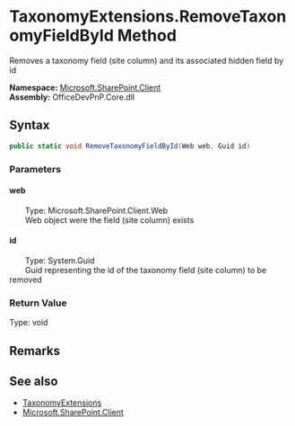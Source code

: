 # TaxonomyExtensions.RemoveTaxonomyFieldById Method  
 Removes a taxonomy field (site column) and its associated hidden field by id   

**Namespace:** [Microsoft.SharePoint.Client](Microsoft.SharePoint.Client.md)  
**Assembly:** OfficeDevPnP.Core.dll  
## Syntax
```C#
public static void RemoveTaxonomyFieldById(Web web, Guid id)
```
### Parameters
#### web  
&emsp;&emsp;Type: Microsoft.SharePoint.Client.Web  
&emsp;&emsp;Web object were the field (site column) exists  

  

#### id  
&emsp;&emsp;Type: System.Guid  
&emsp;&emsp;Guid representing the id of the taxonomy field (site column) to be removed  

  

### Return Value
Type: void  

## Remarks
  
## See also
- [TaxonomyExtensions](Microsoft.SharePoint.Client.TaxonomyExtensions.md) 
- [Microsoft.SharePoint.Client](Microsoft.SharePoint.Client.md) 
